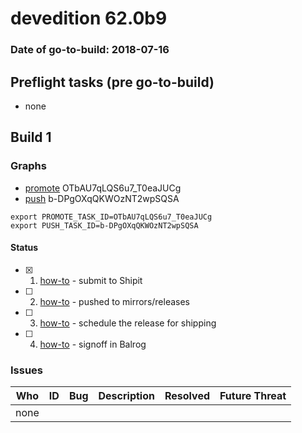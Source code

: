 # devedition 62.0b9

### Date of go-to-build: 2018-07-16

## Preflight tasks (pre go-to-build)
- none

## Build 1  

### Graphs
* [promote](https://tools.taskcluster.net/push-inspector/#/OTbAU7qLQS6u7_T0eaJUCg) OTbAU7qLQS6u7_T0eaJUCg
* [push](https://tools.taskcluster.net/push-inspector/#/b-DPgOXqQKWOzNT2wpSQSA) b-DPgOXqQKWOzNT2wpSQSA
```
export PROMOTE_TASK_ID=OTbAU7qLQS6u7_T0eaJUCg
export PUSH_TASK_ID=b-DPgOXqQKWOzNT2wpSQSA
```


#### Status
- [x] 1.  [how-to](https://wiki.mozilla.org/Release:Release_Automation_on_Mercurial:Starting_a_Release#Submit_to_Ship_It)  - submit to Shipit
- [ ] 2.  [how-to](https://github.com/mozilla-releng/releasewarrior-2.0/blob/master/docs/release-promotion/desktop/howto.md#push-artifacts-to-releases-directory)  - pushed to mirrors/releases
- [ ] 3.  [how-to](https://github.com/mozilla-releng/releasewarrior-2.0/blob/master/docs/release-promotion/desktop/howto.md#ship-the-release)  - schedule the release for shipping
- [ ] 4.  [how-to](https://github.com/mozilla-releng/releasewarrior-2.0/blob/master/docs/release-promotion/desktop/howto.md#obtain-sign-offs-for-changes)  - signoff in Balrog

### Issues
| Who                 | ID               | Bug                                                                 | Description                | Resolved                | Future Threat                |
| ------------------- | ---------------- | ------------------------------------------------------------------- | -------------------------- | ----------------------- | ---------------------------- |
| none | | | | | |

